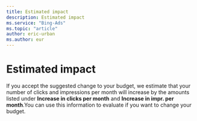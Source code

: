 ```yaml
---
title: Estimated impact
description: Estimated impact
ms.service: "Bing-Ads"
ms.topic: "article"
author: eric-urban
ms.author: eur
---
```


# Estimated impact

If you accept the suggested change to your budget, we estimate that your number of clicks and impressions per month will increase by the amounts listed under **Increase in clicks per month** and **Increase in impr. per month**.You can use this information to evaluate if you want to change your budget.


